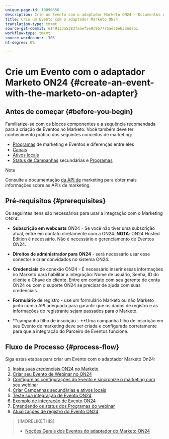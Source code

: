 ```yaml
---
unique-page-id: 10096656
description: Crie um Evento com o adaptador Marketo ON24 - Documentos do Marketing Cloud - Documentação do produto
title: Crie um Evento com o adaptador Marketo ON24
translation-type: tm+mt
source-git-commit: e149133a5383faaef5e9c9b7775ae36e633ed7b1
workflow-type: tm+mt
source-wordcount: '305'
ht-degree: 0%

---
```



# Crie um Evento com o adaptador Marketo ON24 {#create-an-event-with-the-marketo-on-adapter}

## Antes de começar {#before-you-begin}

Familiarize-se com os blocos componentes e a sequência recomendada para a criação de Eventos no Marketo. Você também deve ter conhecimento prático dos seguintes conceitos de marketing:

* [Programas](../../../../product-docs/core-marketo-concepts/programs/creating-programs/understanding-programs.md) de marketing e Eventos e diferenças entre eles
* [Canais](../../../../product-docs/administration/tags/create-a-program-channel.md)
* [Ativos locais](../../../../product-docs/core-marketo-concepts/programs/creating-programs/understanding-local-assets-in-a-program.md)
* [Status de Campanhas](https://docs.marketo.com/x/IRCa) secundárias e [Programas](../../../../product-docs/core-marketo-concepts/smart-campaigns/program-flow-actions/change-program-status.md)

>[!NOTE]
>
>Consulte a documentação [da API de](http://developers.marketo.com/documentation/rest/) marketing para obter mais informações sobre as APIs de marketing.

## Pré-requisitos {#prerequisites}

Os seguintes itens são necessários para usar a integração com o Marketing ON24:

* **Subscrição em webcasts** ON24 - Se você não tiver uma subscrição atual, entre em contato diretamente com a ON24. **NOTA**: ON24 Hosted Edition é necessário. Não é necessário o gerenciamento de Eventos ON24.

* **Direitos de administrador para ON24** - será necessário usar esse conector e criar convidados no sistema ON24.
* **Credenciais** de conexão ON24 - É necessário inserir essas informações no Marketo para habilitar a integração: Nome de usuário, Senha, ID do cliente e Chave do cliente. Entre em contato com seu gerente de conta ON24 ou com o suporte ON24 se precisar de ajuda com suas credenciais.
* **Formulário** de registro - use um formulário Marketo ou não Marketo junto com a API adequada para garantir que os dados de registro e as informações do registrante sejam passados para o Marketo.
* **campanha filho de inscrição - **Uma campanha filho de inscrição em seu Evento de marketing deve ser criada e configurada corretamente para que a integração do Parceiro de Eventos funcione.

## Fluxo de Processo {#process-flow}

Siga estas etapas para criar um Evento com o adaptador Marketo On24:

1. [Insira suas credenciais ON24 no Marketo](create-an-event-with-the-marketo-on24-adapter/enter-your-on24-credentials-in-marketo.md)
1. [Criar seu Evento de Webinar no ON24](create-an-event-with-the-marketo-on24-adapter/create-your-webinar-event-in-on24.md)
1. [Configure as configurações do Evento e sincronize o marketing com seu webinar](create-an-event-with-the-marketo-on24-adapter/configure-event-settings-and-sync-marketo-with-your-webinar.md)
1. [Criar Campanhas secundárias e ativos locais](create-an-event-with-the-marketo-on24-adapter/create-child-campaigns-and-local-assets.md)
1. [Teste sua integração de Evento ON24](create-an-event-with-the-marketo-on24-adapter/test-your-on24-event-integration.md)
1. [Exemplo de integração de Evento ON24](create-an-event-with-the-marketo-on24-adapter/example-on24-event-integration.md)
1. [Entendendo os status dos Programas do webinar](create-an-event-with-the-marketo-on24-adapter/understanding-webinar-program-statuses.md)
1. [Atualizações de registro do Evento ON24](create-an-event-with-the-marketo-on24-adapter/on24-event-registration-updates.md)

>[!MORELIKETHIS]
>
>* [Noções Gerais dos Eventos do adaptador do Marketo ON24](create-an-event-with-the-marketo-on24-adapter/understanding-marketo-on24-adapter-events.md)

>



